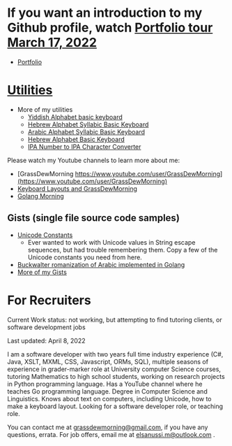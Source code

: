# If you want an introduction to my Github profile, watch [Portfolio tour March 17, 2022](https://youtu.be/BnXb1aC6aFA)

- [Portfolio](https://elsanussi-s-mneina.github.io/)
# [Utilities](https://elsanussi-s-mneina.github.io/u/)
- More of my utilities
   - [Yiddish Alphabet basic keyboard](https://elsanussi-s-mneina.github.io/yiddish-alphabet-basic-keyboard-html-js/)
   - [Hebrew Alphabet Syllabic Basic Keyboard](https://elsanussi-s-mneina.github.io/hebrew-alphabet-syllabic-keyboard-html-js/)
   - [Arabic Alphabet Syllabic Basic Keyboard](https://elsanussi-s-mneina.github.io/arabic-alphabet-basic-syllabic-keyboard-html-js/)
   - [Hebrew Alphabet Basic Keyboard](https://elsanussi-s-mneina.github.io/hebrew-alphabet-basic-keyboard-html-js/)
   - [IPA Number to IPA Character Converter](https://elsanussi-s-mneina.github.io/ipa-numbers-in-elm/)


Please watch my Youtube channels to learn more about me:
- [GrassDewMorning  https://www.youtube.com/user/GrassDewMorning](https://www.youtube.com/user/GrassDewMorning)
- [Keyboard Layouts and GrassDewMorning](https://www.youtube.com/channel/UCPcIzNMyas4cSHqCFLiW4EQ)
- [Golang Morning](https://www.youtube.com/channel/UCfZFSKqV6k31ebx2np9_A7w)

## Gists (single file source code samples)
- [Unicode Constants](https://gist.github.com/elsanussi-s-mneina/de4fdbf4edc9993b3b9036eb0de242cd)
   - Ever wanted to work with Unicode values in String escape sequences, but had trouble remembering them. Copy a few of the Unicode constants you need from here.
- [Buckwalter romanization of Arabic implemented in Golang](https://gist.github.com/elsanussi-s-mneina/5a3033b4e2905c895908d22ba7092124) 
- [More of my Gists](https://gist.github.com/elsanussi-s-mneina)


# For Recruiters
Current Work status: not working, but attempting to find tutoring clients, or software development jobs

Last updated: April 8, 2022



I am a software developer with two years full time industry experience (C#, Java, XSLT, MXML, CSS, Javascript, ORMs, SQL), multiple seasons of experience in grader-marker role at University computer Science courses, tutoring Mathematics to high school students, working on research projects in Python programming language. Has a YouTube channel where he teaches Go programming language. Degree in Computer Science and Linguistics. Knows about text on computers, including Unicode, how to make a keyboard layout. Looking for a software developer role, or teaching role.

You can contact me at grassdewmorning@gmail.com, if you have any questions, errata. For  job offers, email me at elsanussi.m@outlook.com .
